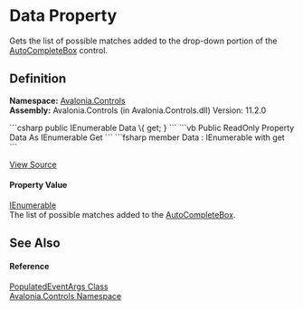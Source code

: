 # Data Property


Gets the list of possible matches added to the drop-down portion of the <a href="T_Avalonia_Controls_AutoCompleteBox">AutoCompleteBox</a> control.



## Definition
**Namespace:** <a href="N_Avalonia_Controls">Avalonia.Controls</a>  
**Assembly:** Avalonia.Controls (in Avalonia.Controls.dll) Version: 11.2.0

<Tabs groupId="api-code-preview">
<TabItem value="csharp" label="C#">
```csharp
public IEnumerable Data \{ get; }
```
</TabItem>
<TabItem value="vb" label="VB">
```vb
Public ReadOnly Property Data As IEnumerable
	Get
```
</TabItem>
<TabItem value="fsharp" label="F#">
```fsharp
member Data : IEnumerable with get
```
</TabItem>
</Tabs>



<a href="https://github.com/AvaloniaUI/Avalonia/tree/master/src/Avalonia.Controls/AutoCompleteBox/PopulatedEventArgs.cs#L25" title="View the source code">View Source</a>



#### Property Value
<a href="https://learn.microsoft.com/dotnet/api/system.collections.ienumerable" target="_blank" rel="noopener noreferrer">IEnumerable</a>  
The list of possible matches added to the <a href="T_Avalonia_Controls_AutoCompleteBox">AutoCompleteBox</a>.

## See Also


#### Reference
<a href="T_Avalonia_Controls_PopulatedEventArgs">PopulatedEventArgs Class</a>  
<a href="N_Avalonia_Controls">Avalonia.Controls Namespace</a>  
